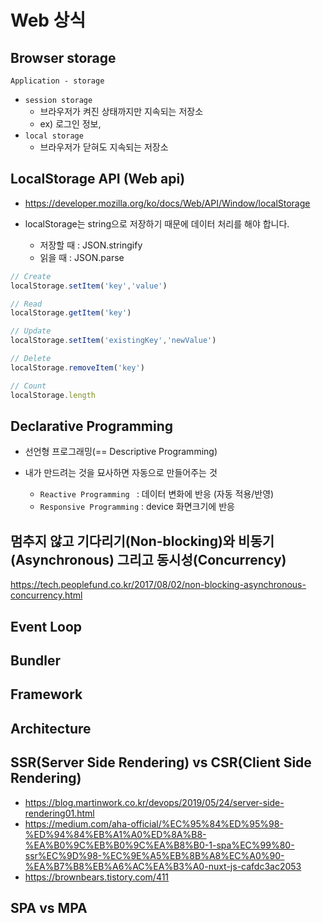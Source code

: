 # Web 상식

## Browser storage

`Application - storage`

- `session storage `
  - 브라우저가 켜진 상태까지만 지속되는 저장소
  - ex) 로그인 정보, 
- `local storage`
  - 브라우저가 닫혀도 지속되는 저장소

## LocalStorage API (Web api)

- https://developer.mozilla.org/ko/docs/Web/API/Window/localStorage

- localStorage는 string으로 저장하기 때문에 데이터 처리를 해야 합니다.
  - 저장할 때 : JSON.stringify 
  - 읽을 때 : JSON.parse

```js
// Create
localStorage.setItem('key','value')

// Read
localStorage.getItem('key')

// Update
localStorage.setItem('existingKey','newValue')

// Delete
localStorage.removeItem('key')

// Count
localStorage.length
```

## Declarative Programming 

- 선언형 프로그래밍(== Descriptive Programming)

- 내가 만드려는 것을 묘사하면 자동으로 만들어주는 것

  - `Reactive Programming ` : 데이터 변화에 반응 (자동 적용/반영)
  - `Responsive Programming` : device 화면크기에 반응



## 멈추지 않고 기다리기(Non-blocking)와 비동기(Asynchronous) 그리고 동시성(Concurrency)
https://tech.peoplefund.co.kr/2017/08/02/non-blocking-asynchronous-concurrency.html

## Event Loop

## Bundler 

## Framework

## Architecture

## SSR(Server Side Rendering) vs CSR(Client Side Rendering)
- https://blog.martinwork.co.kr/devops/2019/05/24/server-side-rendering01.html
- https://medium.com/aha-official/%EC%95%84%ED%95%98-%ED%94%84%EB%A1%A0%ED%8A%B8-%EA%B0%9C%EB%B0%9C%EA%B8%B0-1-spa%EC%99%80-ssr%EC%9D%98-%EC%9E%A5%EB%8B%A8%EC%A0%90-%EA%B7%B8%EB%A6%AC%EA%B3%A0-nuxt-js-cafdc3ac2053
- https://brownbears.tistory.com/411
## SPA vs MPA
